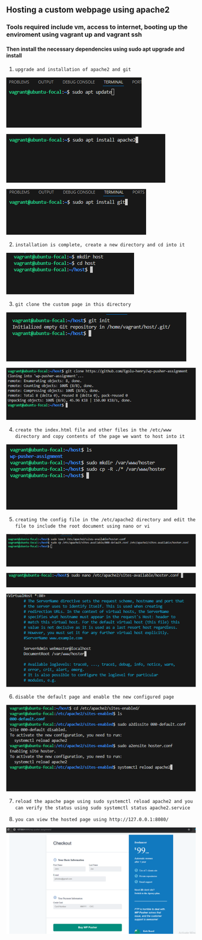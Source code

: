 
## Hosting a custom webpage using apache2 

### Tools required include vm, access to internet, booting up the enviroment using vagrant up and vagrant ssh

#### Then install the necessary dependencies using sudo apt upgrade and install

1. `upgrade and installation of apache2 and git `

![mkdir](/apache/update.PNG)

![mkdir](/apache/install%20apache.PNG)

![mkdir](/apache/install%20git.PNG)

2. ` installation is complete, create a new directory and cd into it `

![mkdir](/apache/mkdir%20host.PNG)

3. ` git clone the custom page in this directory `

![mkdir](/apache/git%20init.PNG)

![mkdir](/apache/git%20clone.PNG)

4. ` create the index.html file and other files in the /etc/www directory and copy contents of the page we want to host into it `

![mkdir](/apache/copy-file.PNG)

5. `creating the config file in the /etc/apache2 directory and edit the file to include the root document using nano or vi`

![mkdir](/apache/conf.PNG)

![mkdir](/apache/nano%20conf.PNG)

![mkdir](/apache/nano%20edit.PNG)

6. `disable the default page and enable the new configured page`

![mkdir](/apache/enable-sites.PNG)

7. ` reload the apache page using sudo systemctl reload apache2 and you can verify the status using sudo systemctl status apache2.service `


8. `you can view the hosted page using http://127.0.0.1:8080/ `

![mkdir](/apache/site-hosted.PNG)







